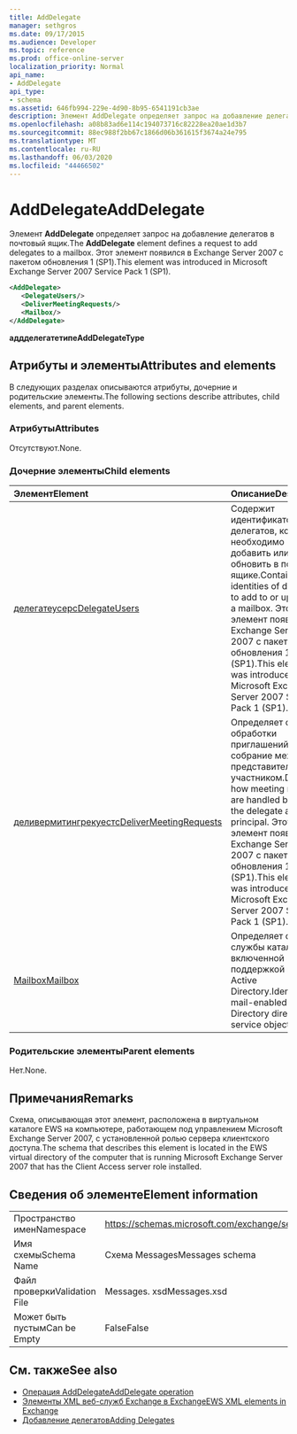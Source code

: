 ```yaml
---
title: AddDelegate
manager: sethgros
ms.date: 09/17/2015
ms.audience: Developer
ms.topic: reference
ms.prod: office-online-server
localization_priority: Normal
api_name:
- AddDelegate
api_type:
- schema
ms.assetid: 646fb994-229e-4d90-8b95-6541191cb3ae
description: Элемент AddDelegate определяет запрос на добавление делегатов в почтовый ящик. Этот элемент появился в Exchange Server 2007 с пакетом обновления 1 (SP1).
ms.openlocfilehash: a08b83ad6e114c194073716c82228ea20ae1d3b7
ms.sourcegitcommit: 88ec988f2bb67c1866d06b361615f3674a24e795
ms.translationtype: MT
ms.contentlocale: ru-RU
ms.lasthandoff: 06/03/2020
ms.locfileid: "44466502"
---
```

# <a name="adddelegate"></a><span data-ttu-id="34f76-104">AddDelegate</span><span class="sxs-lookup"><span data-stu-id="34f76-104">AddDelegate</span></span>

<span data-ttu-id="34f76-105">Элемент **AddDelegate** определяет запрос на добавление делегатов в почтовый ящик.</span><span class="sxs-lookup"><span data-stu-id="34f76-105">The **AddDelegate** element defines a request to add delegates to a mailbox.</span></span> <span data-ttu-id="34f76-106">Этот элемент появился в Exchange Server 2007 с пакетом обновления 1 (SP1).</span><span class="sxs-lookup"><span data-stu-id="34f76-106">This element was introduced in Microsoft Exchange Server 2007 Service Pack 1 (SP1).</span></span> 
  
```xml
<AddDelegate>
   <DelegateUsers/>
   <DeliverMeetingRequests/>
   <Mailbox/>
</AddDelegate>
```

 <span data-ttu-id="34f76-107">**аддделегатетипе**</span><span class="sxs-lookup"><span data-stu-id="34f76-107">**AddDelegateType**</span></span>
## <a name="attributes-and-elements"></a><span data-ttu-id="34f76-108">Атрибуты и элементы</span><span class="sxs-lookup"><span data-stu-id="34f76-108">Attributes and elements</span></span>

<span data-ttu-id="34f76-109">В следующих разделах описываются атрибуты, дочерние и родительские элементы.</span><span class="sxs-lookup"><span data-stu-id="34f76-109">The following sections describe attributes, child elements, and parent elements.</span></span>
  
### <a name="attributes"></a><span data-ttu-id="34f76-110">Атрибуты</span><span class="sxs-lookup"><span data-stu-id="34f76-110">Attributes</span></span>

<span data-ttu-id="34f76-111">Отсутствуют.</span><span class="sxs-lookup"><span data-stu-id="34f76-111">None.</span></span>
  
### <a name="child-elements"></a><span data-ttu-id="34f76-112">Дочерние элементы</span><span class="sxs-lookup"><span data-stu-id="34f76-112">Child elements</span></span>

|<span data-ttu-id="34f76-113">**Элемент**</span><span class="sxs-lookup"><span data-stu-id="34f76-113">**Element**</span></span>|<span data-ttu-id="34f76-114">**Описание**</span><span class="sxs-lookup"><span data-stu-id="34f76-114">**Description**</span></span>|
|:-----|:-----|
|[<span data-ttu-id="34f76-115">делегатеусерс</span><span class="sxs-lookup"><span data-stu-id="34f76-115">DelegateUsers</span></span>](delegateusers.md) <br/> |<span data-ttu-id="34f76-116">Содержит идентификаторы делегатов, которые необходимо добавить или обновить в почтовом ящике.</span><span class="sxs-lookup"><span data-stu-id="34f76-116">Contains the identities of delegates to add to or update in a mailbox.</span></span> <span data-ttu-id="34f76-117">Этот элемент появился в Exchange Server 2007 с пакетом обновления 1 (SP1).</span><span class="sxs-lookup"><span data-stu-id="34f76-117">This element was introduced in Microsoft Exchange Server 2007 Service Pack 1 (SP1).</span></span>  <br/> |
|[<span data-ttu-id="34f76-118">деливермитингрекуестс</span><span class="sxs-lookup"><span data-stu-id="34f76-118">DeliverMeetingRequests</span></span>](delivermeetingrequests.md) <br/> |<span data-ttu-id="34f76-119">Определяет способ обработки приглашений на собрание между представителем и участником.</span><span class="sxs-lookup"><span data-stu-id="34f76-119">Defines how meeting requests are handled between the delegate and the principal.</span></span> <span data-ttu-id="34f76-120">Этот элемент появился в Exchange Server 2007 с пакетом обновления 1 (SP1).</span><span class="sxs-lookup"><span data-stu-id="34f76-120">This element was introduced in Microsoft Exchange Server 2007 Service Pack 1 (SP1).</span></span>  <br/> |
|[<span data-ttu-id="34f76-121">Mailbox</span><span class="sxs-lookup"><span data-stu-id="34f76-121">Mailbox</span></span>](mailbox.md) <br/> |<span data-ttu-id="34f76-122">Определяет объект службы каталогов с включенной поддержкой почты Active Directory.</span><span class="sxs-lookup"><span data-stu-id="34f76-122">Identifies a mail-enabled Active Directory directory service object.</span></span>  <br/> |
   
### <a name="parent-elements"></a><span data-ttu-id="34f76-123">Родительские элементы</span><span class="sxs-lookup"><span data-stu-id="34f76-123">Parent elements</span></span>

<span data-ttu-id="34f76-124">Нет.</span><span class="sxs-lookup"><span data-stu-id="34f76-124">None.</span></span>
  
## <a name="remarks"></a><span data-ttu-id="34f76-125">Примечания</span><span class="sxs-lookup"><span data-stu-id="34f76-125">Remarks</span></span>

<span data-ttu-id="34f76-126">Схема, описывающая этот элемент, расположена в виртуальном каталоге EWS на компьютере, работающем под управлением Microsoft Exchange Server 2007, с установленной ролью сервера клиентского доступа.</span><span class="sxs-lookup"><span data-stu-id="34f76-126">The schema that describes this element is located in the EWS virtual directory of the computer that is running Microsoft Exchange Server 2007 that has the Client Access server role installed.</span></span>
  
## <a name="element-information"></a><span data-ttu-id="34f76-127">Сведения об элементе</span><span class="sxs-lookup"><span data-stu-id="34f76-127">Element information</span></span>

|||
|:-----|:-----|
|<span data-ttu-id="34f76-128">Пространство имен</span><span class="sxs-lookup"><span data-stu-id="34f76-128">Namespace</span></span>  <br/> |https://schemas.microsoft.com/exchange/services/2006/messages  <br/> |
|<span data-ttu-id="34f76-129">Имя схемы</span><span class="sxs-lookup"><span data-stu-id="34f76-129">Schema Name</span></span>  <br/> |<span data-ttu-id="34f76-130">Схема Messages</span><span class="sxs-lookup"><span data-stu-id="34f76-130">Messages schema</span></span>  <br/> |
|<span data-ttu-id="34f76-131">Файл проверки</span><span class="sxs-lookup"><span data-stu-id="34f76-131">Validation File</span></span>  <br/> |<span data-ttu-id="34f76-132">Messages. xsd</span><span class="sxs-lookup"><span data-stu-id="34f76-132">Messages.xsd</span></span>  <br/> |
|<span data-ttu-id="34f76-133">Может быть пустым</span><span class="sxs-lookup"><span data-stu-id="34f76-133">Can be Empty</span></span>  <br/> |<span data-ttu-id="34f76-134">False</span><span class="sxs-lookup"><span data-stu-id="34f76-134">False</span></span>  <br/> |
   
## <a name="see-also"></a><span data-ttu-id="34f76-135">См. также</span><span class="sxs-lookup"><span data-stu-id="34f76-135">See also</span></span>

- [<span data-ttu-id="34f76-136">Операция AddDelegate</span><span class="sxs-lookup"><span data-stu-id="34f76-136">AddDelegate operation</span></span>](adddelegate-operation.md)
- [<span data-ttu-id="34f76-137">Элементы XML веб-служб Exchange в Exchange</span><span class="sxs-lookup"><span data-stu-id="34f76-137">EWS XML elements in Exchange</span></span>](ews-xml-elements-in-exchange.md)
- [<span data-ttu-id="34f76-138">Добавление делегатов</span><span class="sxs-lookup"><span data-stu-id="34f76-138">Adding Delegates</span></span>](https://msdn.microsoft.com/library/3a744150-66a3-4a13-9433-793603ba5038%28Office.15%29.aspx)


